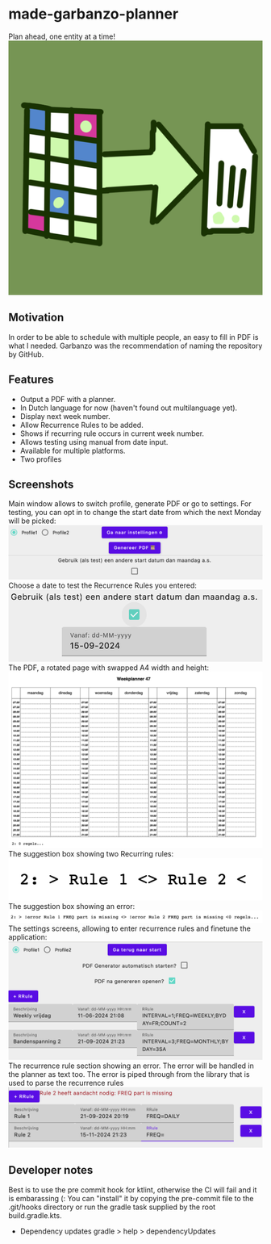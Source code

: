 # made-garbanzo-planner
Plan ahead, one entity at a time!
![Logo](composeApp/icon/icon.png)

## Motivation
In order to be able to schedule with multiple people, an easy to fill in PDF is what I needed.
Garbanzo was the recommendation of naming the repository by GitHub.

## Features
- Output a PDF with a planner.
- In Dutch language for now (haven't found out multilanguage yet).
- Display next week number.
- Allow Recurrence Rules to be added.
- Shows if recurring rule occurs in current week number.
- Allows testing using manual from date input.
- Available for multiple platforms.
- Two profiles

## Screenshots
Main window allows to switch profile, generate PDF or go to settings. For testing, you can opt in to change the start date from which the next Monday will be picked:
![Main window](docs/images/main.png)
Choose a date to test the Recurrence Rules you entered:
![Main window choose date](docs/images/main_choose_date.png)
The PDF, a rotated page with swapped A4 width and height:
![PDF output](docs/images/pdf_output.png)
The suggestion box showing two Recurring rules:
![PDF output](docs/images/pdf_two_rrules.png)
The suggestion box showing an error:
![PDF output](docs/images/pdf_error_rrules.png)
The settings screens, allowing to enter recurrence rules and finetune the application:
![PDF output](docs/images/settings.png)
The recurrence rule section showing an error. The error will be handled in the planner as text too. The error is piped through from the library that is used to parse the recurrence rules
![PDF output](docs/images/settings_error.png)

## Developer notes
Best is to use the pre commit hook for ktlint, otherwise the CI will fail and it is embarassing (: You can "install" it by copying the pre-commit file to the .git/hooks directory or run the gradle task supplied by the root build.gradle.kts.
- Dependency updates gradle > help > dependencyUpdates
